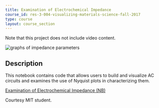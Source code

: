 ```yaml
---
title: Examination of Electrochemical Impedance
course_id: res-3-004-visualizing-materials-science-fall-2017
type: course
layout: course_section
---
```

Note that this project does not include video content.

![graphs of impedance parameters](https://open-learning-course-data-ci.s3.amazonaws.com/res-3-004-visualizing-materials-science-fall-2017/a98d9373d2901542756604e26a60b8f4_MITRES_3_004F17_12_anon.jpg)

Description
-----------

This notebook contains code that allows users to build and visualize AC circuits and examines the use of Nyquist plots in characterizing them.

[Examination of Electrochemical Impedance (NB)](https://open-learning-course-data-ci.s3.amazonaws.com/res-3-004-visualizing-materials-science-fall-2017/ead487794132bf91a7a6e8c20f37486a_2015_anon4.nb)

Courtesy MIT student.